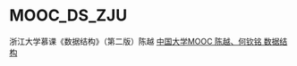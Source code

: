 # MOOC_DS_ZJU
浙江大学慕课《数据结构》（第二版）陈越 
[中国大学MOOC 陈越、何钦铭 数据结构](http://www.icourse163.org/learn/ZJU-93001?tid=1001757011#/learn/announce)
